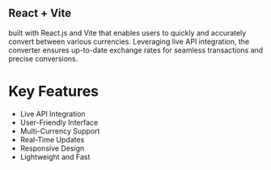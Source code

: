 ## React + Vite

built with React.js and Vite that enables users to quickly and accurately convert between various currencies. Leveraging live API integration, the converter ensures up-to-date exchange rates for seamless transactions and precise conversions.

# Key Features
- Live API Integration
- User-Friendly Interface
- Multi-Currency Support
- Real-Time Updates
- Responsive Design
- Lightweight and Fast